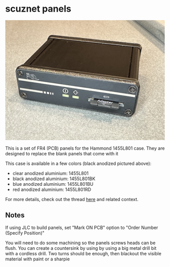 scuznet panels
==============

![An assembled black aluminium case with matching panels](scuznet_front.jpeg)

This is a set of FR4 (PCB) panels for the Hammond 1455L801 case. They are designed
to replace the blank panels that come with it

This case is available in a few colors (black anodized pictured above):
- clear anodized aluminium: 1455L801
- black anodized aluminium: 1455L801BK
- blue anodized aluminium: 1455L801BU
- red anodized aluminium: 1455L801RD

For more details, check out the thread
[here](https://68kmla.org/bb/index.php?threads/scsi-to-ethernet-adapter-on-new-hardware.34586/post-546544)
and related context.

Notes
-----
If using JLC to build panels, set "Mark ON PCB" option to "Order Number (Specify Position)"

You will need to do some machining so the panels screws heads can be flush.
You can create a countersink by using by using a big metal drill bit with a cordless drill.
Two turns should be enough, then blackout the visible material with paint or a sharpie